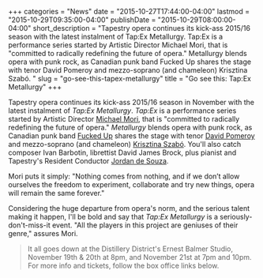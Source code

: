 +++
categories = "News"
date = "2015-10-27T17:44:00-04:00"
lastmod = "2015-10-29T09:35:00-04:00"
publishDate = "2015-10-29T08:00:00-04:00"
short_description = "Tapestry opera continues its kick-ass 2015/16 season with the latest instalment of Tap:Ex Metallurgy. Tap:Ex is a performance series started by Artistic Director Michael Mori, that is \"committed to radically redefining the future of opera.\" Metallurgy blends opera with punk rock, as Canadian punk band Fucked Up shares the stage with tenor David Pomeroy and mezzo-soprano (and chameleon) Krisztina Szabó. "
slug = "go-see-this-tapex-metallurgy"
title = "Go see this: Tap:Ex Metallurgy"
+++

Tapestry opera continues its kick-ass 2015/16 season in November with the latest instalment of *Tap:Ex Metallurgy*. *Tap:Ex* is a performance series started by Artistic Director [Michael Mori](/scene/people/michael-mori/), that is "committed to radically redefining the future of opera." *Metallurgy* blends opera with punk rock, as Canadian punk band [Fucked Up](http://fuckedup.cc/home/) shares the stage with tenor [David Pomeroy](/scene/people/david-pomeroy/) and mezzo-soprano (and chameleon) [Krisztina Szabó](/scene/people/krisztina-szabo/). You'll also catch composer Ivan Barbotin, librettist David James Brock, plus pianist and Tapestry's Resident Conductor [Jordan de Souza](/scene/people/jordan-de-souza/).

Mori puts it simply: "Nothing comes from nothing, and if we don’t allow ourselves the freedom to experiment, collaborate and try new things, opera will remain the same forever." 

Considering the huge departure from opera's norm, and the serious talent making it happen, I'll be bold and say that *Tap:Ex Metallurgy* is a seriously-don't-miss-it event. "All the players in this project are geniuses of their genre," assures Mori.

>It all goes down at the Distillery District's Ernest Balmer Studio, November 19th & 20th at 8pm, and November 21st at 7pm and 10pm. For more info and tickets, follow the box office links below.
